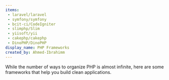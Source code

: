 ```yaml
---
items:
 - laravel/laravel
 - symfony/symfony
 - bcit-ci/CodeIgniter
 - slimphp/Slim
 - yiisoft/yii
 - cakephp/cakephp
 - DinoPHP/DinoPHP
display_name: PHP Frameworks
created_by: Ahmed-Ibrahimm
---
```

While the number of ways to organize PHP is almost infinite, here are some frameworks that help you build clean applications.